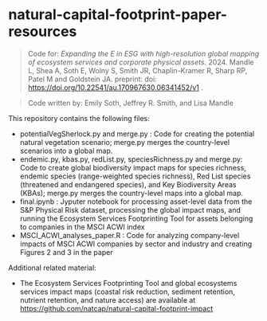 # natural-capital-footprint-paper-resources

>Code for: _Expanding the E in ESG with high-resolution global mapping of ecosystem services and corporate physical assets._ 2024. Mandle L, Shea A, Soth E, Wolny S, Smith JR, Chaplin-Kramer R, Sharp RP, Patel M and Goldstein JA. preprint: doi: https://doi.org/10.22541/au.170967630.06341452/v1 . 

>Code written by: Emily Soth, Jeffrey R. Smith, and Lisa Mandle

This repository contains the following files:

* potentialVegSherlock.py and merge.py : Code for creating the potential natural vegetation scenario; merge.py merges the country-level scenarios into a global map.
* endemic.py, kbas.py, redList.py, speciesRichness.py and merge.py: Code to create global biodiversity impact maps for species richness, endemic species (range-weighted species richness), Red List species (threatened and endangered species), and Key Biodiversity Areas (KBAs); merge.py merges the country-level maps into a global map.
* final.ipynb : Jyputer notebook for processing asset-level data from the S&P Physical Risk dataset, processing the global impact maps, and running the Ecosystem Services Footprinting Tool for assets belonging to companies in the MSCI ACWI index
* MSCI_ACWI_analyses_paper.R : Code for analyzing company-level impacts of MSCI ACWI companies by sector and industry and creating Figures 2 and 3 in the paper

Additional related material:
* The Ecosystem Services Footprinting Tool and global ecosystems services impact maps (coastal risk reduction, sediment retention, nutrient retention, and nature access) are available at https://github.com/natcap/natural-capital-footprint-impact

   
